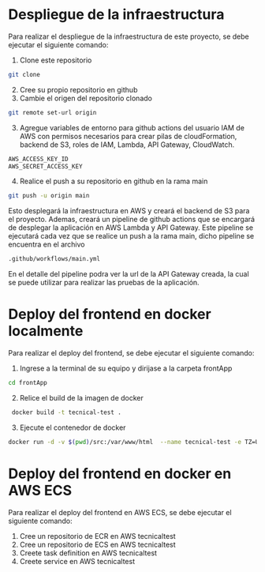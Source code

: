 

# Despliegue de la infraestructura

Para realizar el despliegue de la infraestructura de este proyecto, se debe ejecutar el siguiente comando:

1) Clone este repositorio
```bash
git clone 
```
2) Cree su propio repositorio en github
3) Cambie el origen del repositorio clonado
```bash
git remote set-url origin
```
3) Agregue variables de entorno para github actions del usuario IAM de AWS con permisos necesarios para crear pilas de cloudFormation, backend de S3, roles de IAM, Lambda, API Gateway, CloudWatch. 

```bash
AWS_ACCESS_KEY_ID
AWS_SECRET_ACCESS_KEY
```

4) Realice el push a su repositorio en github en la rama main
```bash
git push -u origin main
```
Esto desplegará la infraestructura en AWS y creará el backend de S3 para el proyecto.
Ademas, creará un pipeline de github actions que se encargará de desplegar la aplicación en AWS Lambda y API Gateway.
Este pipeline se ejecutará cada vez que se realice un push a la rama main, dicho pipeline se encuentra en el archivo 
```bash
.github/workflows/main.yml
```
En el detalle del pipeline podra ver la url de la API Gateway creada, la cual se puede utilizar para realizar las pruebas de la aplicación.


# Deploy del frontend en docker localmente

Para realizar el deploy del frontend, se debe ejecutar el siguiente comando:

1) Ingrese a la terminal de su equipo y dirijase a la carpeta frontApp
```bash
cd frontApp
```
2) Relice el build de la imagen de docker
```bash
 docker build -t tecnical-test .
```
3) Ejecute el contenedor de docker
```bash
docker run -d -v $(pwd)/src:/var/www/html  --name tecnical-test -e TZ=UTC -p 8080:80 tecnical-test
```

# Deploy del frontend en docker en AWS ECS

Para realizar el deploy del frontend en AWS ECS, se debe ejecutar el siguiente comando:

1) Cree un repositorio de ECR en AWS tecnicaltest
2) Cree un repositorio de ECS en AWS tecnicaltest
3) Creete task definition en AWS tecnicaltest
4) Creete service en AWS tecnicaltest
